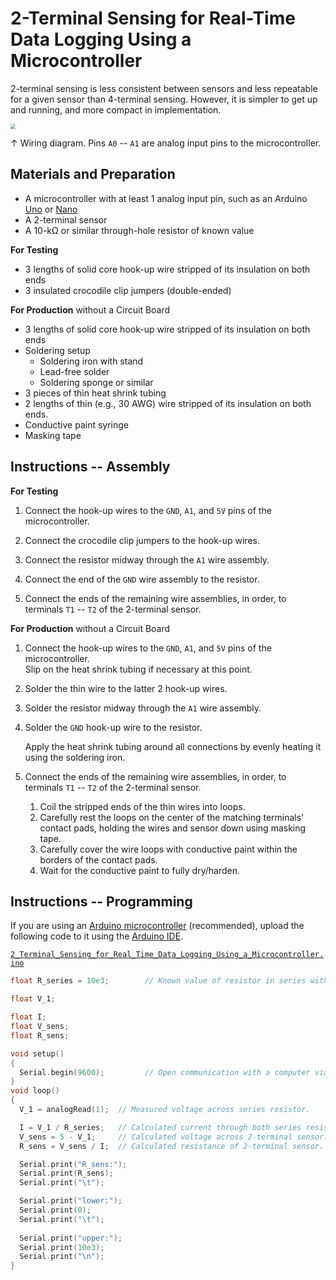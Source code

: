 # 2-Terminal Sensing for Real-Time Data Logging Using a Microcontroller

2-terminal sensing is less consistent between sensors and less repeatable for a given sensor than 4-terminal sensing. However, it is simpler to get up and running, and more compact in implementation.

<img src="https://raw.githubusercontent.com/keeganmjgreen/3D-Printed-Sensors-Manual-Demo/main/img/2-Terminal-Sensing-for-Real-Time-Data-Logging-Using-a-Microcontroller.png" style="zoom:50%;" />

$\uparrow$ Wiring diagram. Pins `A0` -- `A1` are analog input pins to the microcontroller.

## Materials and Preparation

 -  A microcontroller with at least 1 analog input pin, such as an Arduino [Uno](https://www.arduino.cc/en/Main/arduinoBoardUno&gt) or [Nano](https://www.arduino.cc/en/pmwiki.php?n=Main/ArduinoBoardNano)
 -  A 2-terminal sensor
 -  A 10-kΩ or similar through-hole resistor of known value

**For Testing**

 -  3 lengths of solid core hook-up wire stripped of its insulation on both ends
 -  3 insulated crocodile clip jumpers (double-ended)

**For Production** without a Circuit Board

 -  3 lengths of solid core hook-up wire stripped of its insulation on both ends
 -  Soldering setup
     -  Soldering iron with stand
     -  Lead-free solder
     -  Soldering sponge or similar
 -  3 pieces of thin heat shrink tubing
 -  2 lengths of thin (e.g., 30 AWG) wire stripped of its insulation on both ends.
 -  Conductive paint syringe
 -  Masking tape

## Instructions -- Assembly

**For Testing**

 1. Connect the hook-up wires to the `GND`, `A1`, and `5V` pins of the microcontroller.
    
 2. Connect the crocodile clip jumpers to the hook-up wires.
    
 3. Connect the resistor midway through the `A1` wire assembly.
    
 4. Connect the end of the `GND` wire assembly to the resistor.
    
 5. Connect the ends of the remaining wire assemblies, in order, to terminals `T1` -- `T2` of the 2-terminal sensor.

**For Production** without a Circuit Board

1. Connect the hook-up wires to the `GND`, `A1`, and `5V` pins of the microcontroller. \
   Slip on the heat shrink tubing if necessary at this point.
   
3. Solder the thin wire to the latter 2 hook-up wires.
   
4. Solder the resistor midway through the `A1` wire assembly.
   
6. Solder the `GND` hook-up wire to the resistor.
   
   Apply the heat shrink tubing around all connections by evenly heating it using the soldering iron.
   
6. Connect the ends of the remaining wire assemblies, in order, to terminals `T1` -- `T2` of the 2-terminal sensor.
   
    1.  Coil the stripped ends of the thin wires into loops.
    2.  Carefully rest the loops on the center of the matching terminals' contact pads, holding the wires and sensor down using masking tape.
    3.  Carefully cover the wire loops with conductive paint within the borders of the contact pads.
    4.  Wait for the conductive paint to fully dry/harden.

## Instructions -- Programming

If you are using an [Arduino microcontroller](https://www.arduino.cc/en/Main/Products) (recommended), upload the following code to it using the [Arduino IDE](https://www.arduino.cc/en/Guide/Environment).

[`2_Terminal_Sensing_for_Real_Time_Data_Logging_Using_a_Microcontroller.ino`](https://raw.githubusercontent.com/keeganmjgreen/3D-Printed-Sensors-Manual-Demo/main/2_Terminal_Sensing_for_Real_Time_Data_Logging_Using_a_Microcontroller.ino)

```c++
float R_series = 10e3;        // Known value of resistor in series with 2-terminal sensor.

float V_1;

float I;
float V_sens;
float R_sens;

void setup()
{
  Serial.begin(9600);         // Open communication with a computer via USB or with another device via UART.
}
void loop()
{
  V_1 = analogRead(1);  // Measured voltage across series resistor.

  I = V_1 / R_series;   // Calculated current through both series resistor and 2-terminal sensor.
  V_sens = 5 - V_1;     // Calculated voltage across 2-terminal sensor.
  R_sens = V_sens / I;  // Calculated resistance of 2-terminal sensor.

  Serial.print("R_sens:");
  Serial.print(R_sens);
  Serial.print("\t");

  Serial.print("lower:");
  Serial.print(0);
  Serial.print("\t");
 
  Serial.print("upper:");
  Serial.print(10e3);
  Serial.print("\n");
}
```
